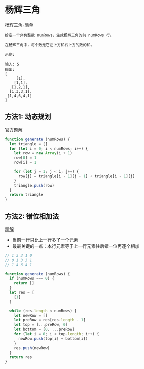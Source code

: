 # 杨辉三角

[杨辉三角-简单](https://leetcode-cn.com/problems/pascals-triangle)

```
给定一个非负整数 numRows，生成杨辉三角的前 numRows 行。

在杨辉三角中，每个数是它左上方和右上方的数的和。

示例:

输入: 5
输出:
[
     [1],
    [1,1],
   [1,2,1],
  [1,3,3,1],
 [1,4,6,4,1]
]
```

## 方法1: 动态规划

[官方题解](https://leetcode-cn.com/problems/pascals-triangle/solution/yang-hui-san-jiao-by-leetcode/)

```js
function generate (numRows) {
  let triangle = []
  for (let i = 0; i < numRows; i++) {
    let row = new Array(i + 1)
    row[0] = 1
    row[i] = 1

    for (let j = 1; j < i; j++) {
      row[j] = triangle[i - 1][j - 1] + triangle[i - 1][j]
    }
    triangle.push(row)
  }
  return triangle
}
```

## 方法2: 错位相加法

[题解](https://leetcode-cn.com/problems/pascals-triangle/solution/qu-qiao-jie-fa-cuo-yi-wei-zai-zhu-ge-xiang-jia-28m/)

- 当前一行只比上一行多了一个元素
- 最最关键的一点：本行元素等于上一行元素往后错一位再逐个相加

```js
// 1 3 3 1 0
// 0 1 3 3 1
// 1 4 6 4 1

function generate (numRows) {
  if (numRows === 0) {
    return []
  }
  let res = [
    [1]
  ]

  while (res.length < numRows) {
    let newRow = []
    let preRow = res[res.length - 1]
    let top = [...preRow, 0]
    let bottom = [0, ...preRow]
    for (let i = 0; i < top.length; i++) {
      newRow.push(top[i] + bottom[i])
    }
    res.push(newRow)
  }
  return res
}
```
